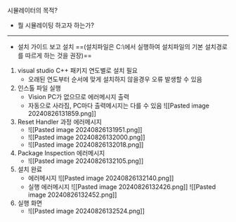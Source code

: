 시뮬레이터의 목적?
- 뭘 시뮬레이팅 하고자 하는가?
---
- 설치 가이드 보고 설치 ==(설치파일은 C:\\에서 실행하여 설치파일의 기본 설치경로를 따르게 하는 것을 권장)==
1. visual studio C++ 패키지 연도별로 설치 필요
	- 오래된 연도부터 순서에 맞게 설치하지 않을경우 오류 발생할 수 있음
2. 인스톨 파일 실행
	- Vision PC가 없으므로 에러메시지 출력
	- 자동으로 사라짐, PC마다 출력메시지는 다를 수 있음
	  ![[Pasted image 20240826131859.png]]
3. Reset Handler 과정 에러메시지
	- ![[Pasted image 20240826131951.png]]
	- ![[Pasted image 20240826132000.png]]
	- ![[Pasted image 20240826132018.png]]
4. Package Inspection 에러메시지
	- ![[Pasted image 20240826132105.png]]
5. 설치 완료
	- 에러메시지
	  ![[Pasted image 20240826132140.png]]
	- 실행 에러메시지
	  ![[Pasted image 20240826132426.png]]
	  ![[Pasted image 20240826132452.png]]
6. 실행 화면
	- ![[Pasted image 20240826132524.png]]